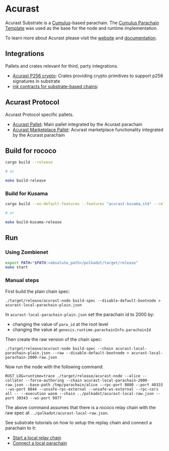# Acurast

Acurast Substrate is a [Cumulus](https://github.com/paritytech/cumulus/)-based parachain. The [Cumulus Parachain Template](https://github.com/paritytech/cumulus/tree/master/parachain-template) was used as the base for the node and runtime implementation.

To learn more about Acurast please visit the [website](https://acurast.com/) and [documentation](https://docs.acurast.com/).

## Integrations

Pallets and crates relevant for third, party integrations.

- [Acurast P256 crypto](p256-crypto/README.md): Crates providing crypto primitives to support p256 signatures in substrate
- [ink contracts for substrate-based chains](./ink/README.md):

## Acurast Protocol

Acurast Protocol specific pallets.

- [Acurast Pallet](pallets/acurast/README.md): Main pallet integrated by the Acurast parachain
- [Acurast Marketplace Pallet](pallets/marketplace/README.md): Acurast marketplace functionality integrated by the Acurast parachain

## Build for rococo

```sh
cargo build --release

# or

make build-release
```

### Build for Kusama

```sh
cargo build --no-default-features --features "acurast-kusama,std" --release

# or

make build-kusama-release
```

## Run

### Using Zombienet

```sh
export PATH="$PATH:<absolute_path>/polkadot/target/release"
make start
```

### Manual steps

First build the plain chain spec:

```
./target/release/acurast-node build-spec --disable-default-bootnode > acurast-local-parachain-plain.json
```

In `acurast-local-parachain-plain.json` set the parachain id to 2000 by:

- changing the value of `para_id` at the root level
- changing the value at `genesis.runtime.parachainInfo.parachainId`

Then create the raw version of the chain spec:

```
./target/release/acurast-node build-spec --chain acurast-local-parachain-plain.json --raw --disable-default-bootnode > acurast-local-parachain-2000-raw.json
```

Now run the node with the following command:

```
RUST_LOG=runtime=trace ./target/release/acurast-node --alice --collator --force-authoring --chain acurast-local-parachain-2000-raw.json --base-path /tmp/parachain/alice --rpc-port 8080 --port 40333 --ws-port 8844 --unsafe-rpc-external --unsafe-ws-external --rpc-cors all -- --execution wasm --chain ../polkadot/acurast-local-raw.json --port 30343 --ws-port 9977
```

The above command assumes that there is a rococo relay chain with the raw spec at `../polkadot/acurast-local-raw.json`.

See substrate tutorials on how to setup the replay chain and connect a parachain to it:

- [Start a local relay chain](https://docs.substrate.io/tutorials/connect-other-chains/local-relay/)
- [Connect a local parachain](https://docs.substrate.io/tutorials/connect-other-chains/local-parachain/)
